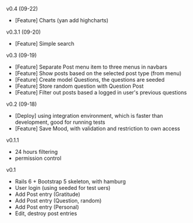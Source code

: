 
v0.4 (09-22)

* [Feature] Charts (yan add highcharts)


v0.3.1 (09-20)

* [Feature] Simple search

v0.3 (09-19)

* [Feature] Separate Post menu item to three menus in navbars 
* [Feature] Show posts based on the selected post type (from menu)
* [Feature] Create model Questions, the questions are seeded
* [Feature] Store random question with Question Post
* [Feature] Filter out posts based a logged in user's previous questions


v0.2 (09-18)

* [Deploy] using integration environment, which is faster than development, good for running tests
* [Feature] Save Mood, with validation and restriction to own access 

v0.1.1

* 24 hours filtering
* permission control

v0.1 

* Rails 6 + Bootstrap 5 skeleton, with hamburg
* User login (using seeded for test uers)
* Add Post entry (Gratitude)
* Add Post entry (Question, random)
* Add Post entry (Personal)
* Edit, destroy post entries

